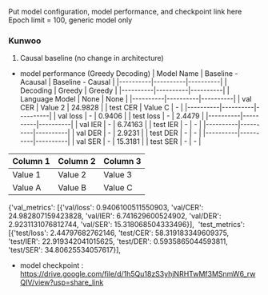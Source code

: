 Put model configuration, model performance, and checkpoint link here
Epoch limit = 100, generic model only


### Kunwoo ###
1. Causal baseline (no change in architecture)
- model performance (Greedy Decoding)
| Model Name | Baseline - Acausal | Baseline - Causal |
|----------|----------|----------|
| Decoding | Greedy | Greedy |
|----------|----------|----------|
| Language Model | None | None |
|----------|----------|----------|
| val CER | Value 2  | 24.9828  |
| test CER | Value C  | - |
|----------|----------|----------|
| val loss | - | 0.9406 |
| test loss | - | 2.4479 |
|----------|----------|----------|
| val IER | - | 6.74163 |
| test IER | - | - |
|----------|----------|----------|
| val DER | - | 2.9231 |
| test DER | - | - |
|----------|----------|----------|
| val SER | - | 15.3181 |
| test SER | - | - |


| Column 1 | Column 2 | Column 3 |
|----------|----------|----------|
| Value 1  | Value 2  | Value 3  |
| Value A  | Value B  | Value C  |



{'val_metrics': [{'val/loss': 0.9406100511550903,
                  'val/CER': 24.982807159423828,
                  'val/IER': 6.741629600524902,
                  'val/DER': 2.9231131076812744,
                  'val/SER': 15.318068504333496}], 
 'test_metrics': [{'test/loss': 2.44797682762146,
                   'test/CER': 58.319183349609375,
                   'test/IER': 22.919342041015625,
                   'test/DER': 0.5935865044593811,
                   'test/SER': 34.80625534057617}],
- model checkpoint : https://drive.google.com/file/d/1h5Qu18zS3yhjNRHTwMf3MSnmW6_rwQIV/view?usp=share_link


